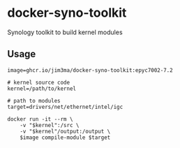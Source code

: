 # docker-syno-toolkit

Synology toolkit to build kernel modules

## Usage

```
image=ghcr.io/jim3ma/docker-syno-toolkit:epyc7002-7.2

# kernel source code
kernel=/path/to/kernel

# path to modules
target=drivers/net/ethernet/intel/igc

docker run -it --rm \
    -v "$kernel":/src \
    -v "$kernel"/output:/output \
    $image compile-module $target
```
